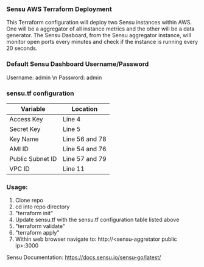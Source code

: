 ### Sensu AWS Terraform Deployment

This Terraform configuration will deploy two Sensu instances within AWS. One will be a aggregator of all instance metrics and the other will be a data generator. The Sensu Dasboard, from the Sensu aggregator instance, will monitor open ports every minutes and check if the instance is running every 20 seconds.

### Default Sensu Dashboard Username/Password
Username: admin \n
Password: admin

### sensu.tf configuration
|Variable|Location|
|--------|----------|
|Access Key|Line 4|
|Secret Key|Line 5|
|Key Name|Line 56 and 78|
|AMI ID| Line 54 and 76|
|Public Subnet ID|Line 57 and 79|
|VPC ID|Line 11|


### Usage:
  1. Clone repo
  2. cd into repo directory
  3. "terraform init"
  4. Update sensu.tf with the sensu.tf configuration table listed above
  5. "terraform validate"
  6. "terraform apply"
  7. Within web browser navigate to: http://\<sensu-aggretator public ip\>:3000


Sensu Documentation:
https://docs.sensu.io/sensu-go/latest/
